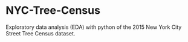 # NYC-Tree-Census
Exploratory data analysis (EDA) with python of the 2015 New York City Street Tree Census dataset.
